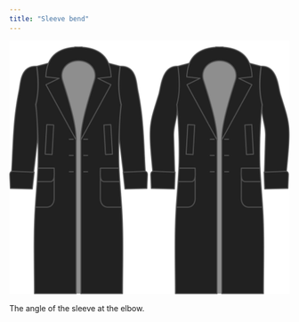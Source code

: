 ```yaml
---
title: "Sleeve bend"
---
```


![Sleeve bend](./sleevebend.svg)

The angle of the sleeve at the elbow.




